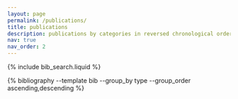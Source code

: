 ```yaml
---
layout: page
permalink: /publications/
title: publications
description: publications by categories in reversed chronological order. generated by jekyll-scholar.
nav: true
nav_order: 2
---
```


<!-- _pages/publications.md -->

<!-- Bibsearch Feature -->

{% include bib_search.liquid %}


<div class="publications">
 {% bibliography --template bib --group_by type --group_order ascending,descending %}
</div>

